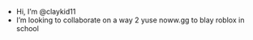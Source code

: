- Hi, I’m @claykid11
-  I’m looking to collaborate on a way 2 yuse noww.gg to blay roblox in school

